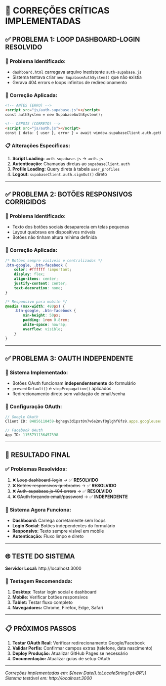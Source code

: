 # 🔧 CORREÇÕES CRÍTICAS IMPLEMENTADAS

## ✅ PROBLEMA 1: LOOP DASHBOARD-LOGIN RESOLVIDO

### 🐛 **Problema Identificado:**
- `dashboard.html` carregava arquivo inexistente `auth-supabase.js`
- Sistema tentava criar `new SupabaseAuthSystem()` que não existia
- Gerava 404 errors e loops infinitos de redirecionamento

### 🔨 **Correção Aplicada:**
```html
<!-- ANTES (ERRO) -->
<script src="js/auth-supabase.js"></script>
const authSystem = new SupabaseAuthSystem();

<!-- DEPOIS (CORRETO) -->
<script src="js/auth.js"></script>
const { data: { user }, error } = await window.supabaseClient.auth.getUser();
```

### 📋 **Alterações Específicas:**
1. **Script Loading:** `auth-supabase.js` → `auth.js`
2. **Autenticação:** Chamadas diretas ao `supabaseClient.auth`
3. **Profile Loading:** Query direta à tabela `user_profiles`
4. **Logout:** `supabaseClient.auth.signOut()` direto

---

## ✅ PROBLEMA 2: BOTÕES RESPONSIVOS CORRIGIDOS

### 🐛 **Problema Identificado:**
- Texto dos botões sociais desaparecia em telas pequenas
- Layout quebrava em dispositivos móveis
- Botões não tinham altura mínima definida

### 🔨 **Correção Aplicada:**
```css
/* Botões sempre visíveis e centralizados */
.btn-google, .btn-facebook {
    color: #ffffff !important;
    display: flex;
    align-items: center;
    justify-content: center;
    text-decoration: none;
}

/* Responsivo para mobile */
@media (max-width: 480px) {
    .btn-google, .btn-facebook {
        min-height: 50px;
        padding: 1rem 0.8rem;
        white-space: nowrap;
        overflow: visible;
    }
}
```

---

## ✅ PROBLEMA 3: OAUTH INDEPENDENTE

### 🔨 **Sistema Implementado:**
- Botões OAuth funcionam **independentemente** do formulário
- `preventDefault()` e `stopPropagation()` aplicados
- Redirecionamento direto sem validação de email/senha

### 📝 **Configuração OAuth:**
```javascript
// Google OAuth
Client ID: 84856110459-bghsgv3d1pst0n7v6e2nvf0glghf6fs9.apps.googleusercontent.com

// Facebook OAuth
App ID: 1155731136457398
```

---

## 🎯 RESULTADO FINAL

### ✅ **Problemas Resolvidos:**
1. ❌ ~~Loop dashboard-login~~ → ✅ **RESOLVIDO**
2. ❌ ~~Botões responsivos quebrados~~ → ✅ **RESOLVIDO**
3. ❌ ~~Auth-supabase.js 404 errors~~ → ✅ **RESOLVIDO**
4. ❌ ~~OAuth forçando email/password~~ → ✅ **INDEPENDENTE**

### 🚀 **Sistema Agora Funciona:**
- **Dashboard:** Carrega corretamente sem loops
- **Login Social:** Botões independentes do formulário
- **Responsivo:** Texto sempre visível em mobile
- **Autenticação:** Fluxo limpo e direto

---

## 🌐 TESTE DO SISTEMA

**Servidor Local:** http://localhost:3000

### 📱 **Testagem Recomendada:**
1. **Desktop:** Testar login social e dashboard
2. **Mobile:** Verificar botões responsivos
3. **Tablet:** Testar fluxo completo
4. **Navegadores:** Chrome, Firefox, Edge, Safari

---

## 📋 PRÓXIMOS PASSOS

1. **Testar OAuth Real:** Verificar redirecionamento Google/Facebook
2. **Validar Perfis:** Confirmar campos extras (telefone, data nascimento)
3. **Deploy Produção:** Atualizar GitHub Pages se necessário
4. **Documentação:** Atualizar guias de setup OAuth

---

*Correções implementadas em: ${new Date().toLocaleString('pt-BR')}*
*Sistema testável em: http://localhost:3000*
